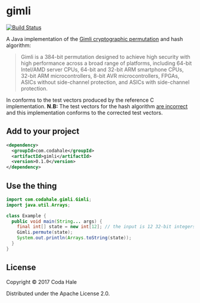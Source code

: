# gimli

[![Build Status](https://secure.travis-ci.org/codahale/gimli.svg)](http://travis-ci.org/codahale/gimli)

A Java implementation of the [Gimli cryptographic permutation](https://gimli.cr.yp.to) and hash 
algorithm:

> Gimli is a 384-bit permutation designed to achieve high security with high performance across a
broad range of platforms, including 64-bit Intel/AMD server CPUs, 64-bit and 32-bit ARM smartphone
CPUs, 32-bit ARM microcontrollers, 8-bit AVR microcontrollers, FPGAs, ASICs without side-channel
protection, and ASICs with side-channel protection.

In conforms to the test vectors produced by the reference C implementation. **N.B:** The test
vectors for the hash algorithm [are
incorrect](https://crypto.stackexchange.com/questions/51025/doubt-about-published-test-vectors-for-gimli-hash)
and this implementation conforms to the corrected test vectors.


## Add to your project

```xml
<dependency>
  <groupId>com.codahale</groupId>
  <artifactId>gimli</artifactId>
  <version>0.1.0</version>
</dependency>
```

## Use the thing

```java
import com.codahale.gimli.Gimli;
import java.util.Arrays;

class Example {
  public void main(String... args) {
    final int[] state = new int[12]; // the input is 12 32-bit integers
    Gimli.permute(state);
    System.out.println(Arrays.toString(state));
  }
}
```

## License

Copyright © 2017 Coda Hale

Distributed under the Apache License 2.0.
